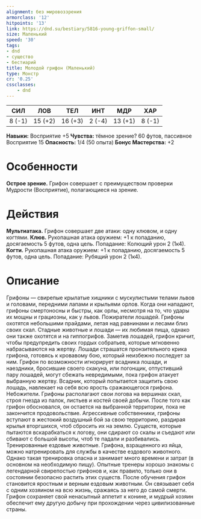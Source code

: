 ```yaml
---
alignment: без мировоззрения
armorclass: '12'
hitpoints: '13'
link: https://dnd.su/bestiary/5816-young-griffon-small/
size: Маленький
speed: '30'
tags:
- dnd
- существо
- бестиарий
title: Молодой грифон (Маленький)
type: Монстр
cr: '0.25'
cssclasses:
    - dnd
---
```



| СИЛ | ЛОВ | ТЕЛ | ИНТ | МДР | ХАР |
|---|---|---|---|---|---|
| 8 (-1) | 15 (+2) | 16 (+3) | 2 (-4) | 13 (+1) | 8 (-1) |
**Навыки:** Восприятие +5
**Чувства:** тёмное зрение? 60 футов, пассивное Восприятие 15
**Опасность:** 1/4 (50 опыта)
**Бонус Мастерства:** +2


# Особенности
**Острое зрение.** Грифон совершает с преимуществом проверки Мудрости (Восприятие), полагающиеся на зрение.


# Действия
**Мультиатака.** Грифон совершает две атаки: одну клювом, и одну когтями.
**Клюв.** Рукопашная атака оружием: +1 к попаданию, досягаемость 5 футов, одна цель. Попадание: Колющий урон 2 (1к4).
**Когти.** Рукопашная атака оружием: +1 к попаданию, досягаемость 5 футов, одна цель. Попадание: Рубящий урон 2 (1к4).


# Описание
Грифоны — свирепые крылатые хищники с мускулистыми телами львов и головами, передними лапами и крыльями орлов. Когда они нападают, грифоны смертоносны и быстры, как орлы, несмотря на то, что удары их мощны и грациозны, как у львов. Пожиратели лошадей. Грифоны охотятся небольшими прайдами, летая над равнинами и лесами близ своих скал. Стадные животные и лошади — их любимая пища, однако они также охотятся и на гиппогрифов. Заметив лошадей, грифон кричит, чтобы предупредить своих гордых собратьев, которые мгновенно набрасываются на жертву. Лошади страшатся пронзительного крика грифона, готовясь к кровавому бою, который неизбежно последует за ним. Грифон по возможности игнорирует всадника лошади, и наездники, бросившие своего скакуна, или погонщик, отпустивший пару лошадей, могут сбежать невредимыми, пока грифон атакует выбранную жертву. Всадник, который попытается защитить свою лошадь, навлекает на себя всю ярость сражающегося грифона. Небожители. Грифоны располагают свои логова на вершинах скал, строя гнезда из палок, листьев и костей своей добычи. После того как грифон обосновался, он остается на выбранной территории, пока не закончится продовольствие. Агрессивные собственники, грифоны вступают в жестокий воздушный бой за свою территорию, раздирая крылья вторгшихся, чтоб сбросить их на землю. Существ, которые пытаются вскарабкаться к логову, они сдирают со скалы и съедают или сбивают с большой высоты, чтоб те падали и разбивались. Тренированные ездовые животные. Грифона, взращенного из яйца, можно натренировать для службы в качестве ездового животного. Однако такая тренировка опасна и занимает много времени и затрат (в основном на необходимую пищу). Опытные тренеры хорошо знакомы с легендарной свирепостью грифонов и, как правило, только они в состоянии безопасно растить этих существ. После обучения грифон становится яростным и верным ездовым животным. Он связывает себя с одним хозяином на всю жизнь, сражаясь за него до самой смерти. Грифон сохраняет свой ненасытный аппетит к конине, и мудрый хозяин обеспечит ему другую добычу при прохождении через цивилизованные страны.